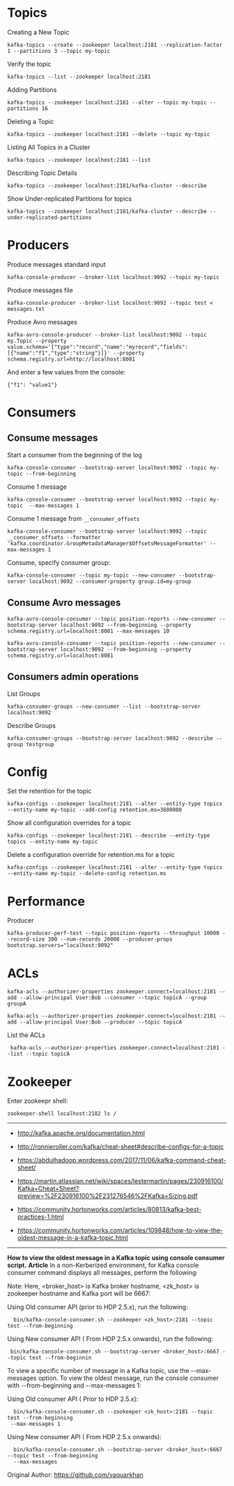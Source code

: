 

# Topics

Creating a New Topic
```
kafka-topics --create --zookeeper localhost:2181 --replication-factor 1 --partitions 3 --topic my-topic
```
Verify the topic
```
kafka-topics --list --zookeeper localhost:2181
```
Adding Partitions
```
kafka-topics --zookeeper localhost:2181 --alter --topic my-topic --partitions 16
```
Deleting a Topic
```
kafka-topics --zookeeper localhost:2181 --delete --topic my-topic
```
Listing All Topics in a Cluster
```
kafka-topics --zookeeper localhost:2181 --list
```
Describing Topic Details
```
kafka-topics --zookeeper localhost:2181/kafka-cluster --describe
```
Show Under-replicated Partitions for topics
```
kafka-topics --zookeeper localhost:2181/kafka-cluster --describe --under-replicated-partitions
```

# Producers
Produce messages standard input
```
kafka-console-producer --broker-list localhost:9092 --topic my-topic
```
Produce messages file
```
kafka-console-producer --broker-list localhost:9092 --topic test < messages.txt
```
Produce Avro messages
```
kafka-avro-console-producer --broker-list localhost:9092 --topic my.Topic --property value.schema='{"type":"record","name":"myrecord","fields":[{"name":"f1","type":"string"}]}' --property schema.registry.url=http://localhost:8081
```
And enter a few values from the console:
```
{"f1": "value1"}
```

# Consumers

## Consume messages

Start a consumer from the beginning of the log
```
kafka-console-consumer --bootstrap-server localhost:9092 --topic my-topic --from-beginning
```
Consume 1 message
```
kafka-console-consumer --bootstrap-server localhost:9092 --topic my-topic  --max-messages 1
```

Consume 1 message from `__consumer_offsets`
```
kafka-console-consumer --bootstrap-server localhost:9092 --topic __consumer_offsets --formatter 'kafka.coordinator.GroupMetadataManager$OffsetsMessageFormatter' --max-messages 1
```

Consume, specify consumer group:
```
kafka-console-consumer --topic my-topic --new-consumer --bootstrap-server localhost:9092 --consumer-property group.id=my-group
```

## Consume Avro messages
```
kafka-avro-console-consumer --topic position-reports --new-consumer --bootstrap-server localhost:9092 --from-beginning --property schema.registry.url=localhost:8081 --max-messages 10
```

```
kafka-avro-console-consumer --topic position-reports --new-consumer --bootstrap-server localhost:9092 --from-beginning --property schema.registry.url=localhost:8081
```

## Consumers admin operations

List Groups
```
kafka-consumer-groups --new-consumer --list --bootstrap-server localhost:9092
```
Describe Groups
```
kafka-consumer-groups --bootstrap-server localhost:9092 --describe --group testgroup
```

# Config
Set the retention for the topic
```
kafka-configs --zookeeper localhost:2181 --alter --entity-type topics --entity-name my-topic --add-config retention.ms=3600000
``` 
Show all configuration overrides for a topic
```
kafka-configs --zookeeper localhost:2181 --describe --entity-type topics --entity-name my-topic
```
Delete a configuration override for retention.ms for a topic 
```
kafka-configs --zookeeper localhost:2181 --alter --entity-type topics --entity-name my-topic --delete-config retention.ms 
```

# Performance

Producer
```
kafka-producer-perf-test --topic position-reports --throughput 10000 --record-size 300 --num-records 20000 --producer-props bootstrap.servers="localhost:9092"
```

# ACLs
```
kafka-acls --authorizer-properties zookeeper.connect=localhost:2181 --add --allow-principal User:Bob --consumer --topic topicA --group groupA
```

```
kafka-acls --authorizer-properties zookeeper.connect=localhost:2181 --add --allow-principal User:Bob --producer --topic topicA
```
List the ACLs
```
 kafka-acls --authorizer-properties zookeeper.connect=localhost:2181 --list --topic topicA
```

# Zookeeper 
Enter zookeepr shell:
```
zookeeper-shell localhost:2182 ls /
```

--------------------------------------------------------------------------------------------


- http://kafka.apache.org/documentation.html

- http://ronnieroller.com/kafka/cheat-sheet#describe-configs-for-a-topic

- https://abdulhadoop.wordpress.com/2017/11/06/kafka-command-cheat-sheet/

- https://martin.atlassian.net/wiki/spaces/lestermartin/pages/230916100/Kafka+Cheat+Sheet?preview=%2F230916100%2F231276546%2FKafka+Sizing.pdf

- https://community.hortonworks.com/articles/80813/kafka-best-practices-1.html

- https://community.hortonworks.com/articles/109848/how-to-view-the-oldest-message-in-a-kafka-topic.html


--------------------------------------------------------------------------------------------
**How to view the oldest message in a Kafka topic using console consumer script.**
**Article**
In a non-Kerberized environment, for Kafka console consumer command displays all messages, perform the following:

Note:
Here, <broker_host> is Kafka broker hostname, <zk_host> is zookeeper hostname and Kafka port will be 6667:

Using Old consumer API (prior to HDP 2.5.x), run the following:

      bin/kafka-console-consumer.sh --zookeeper <zk_host>:2181 --topic test --from-beginning

Using New consumer API ( From HDP 2.5.x onwards), run the following:

     bin/kafka-console-consumer.sh --bootstrap-server <broker_host>:6667 --topic test --from-beginnin

To view a specific number of message in a Kafka topic, use the --max-messages option. To view the oldest message, run the console consumer with --from-beginning and --max-messages 1:

Using Old consumer API ( Prior to HDP 2.5.x):


      bin/kafka-console-consumer.sh --zookeeper <zk_host>:2181 --topic test --from-beginning 
     --max-messages 1

Using New consumer API ( From HDP 2.5.x onwards):

      bin/kafka-console-consumer.sh --bootstrap-server <broker_host>:6667 --topic test --from-beginning 
      --max-messages 
      
Original Author:
https://github.com/vaquarkhan

